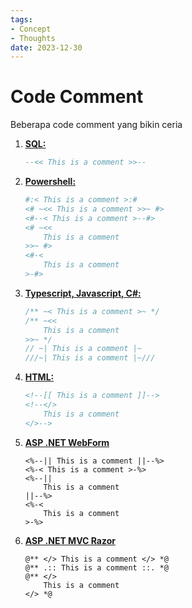 ```yaml
---
tags:
- Concept
- Thoughts
date: 2023-12-30
---
```


# Code Comment

Beberapa code comment yang bikin ceria

1. **<ins>SQL:</ins>**
    ```sql
    --<< This is a comment >>--
    ```

2. **<ins>Powershell:</ins>**
    ```powershell
    #:< This is a comment >:#
    <# ~<< This is a comment >>~ #>
    <#--< This is a comment >--#>
    <# ~<<
        This is a comment
    >>~ #>
    <#-<
        This is a comment
    >-#>
    ```

3. **<ins>Typescript, Javascript, C#:</ins>**
    ```javascript
    /** ~< This is a comment >~ */
    /** ~<<
        This is a comment
    >>~ */
    // ~| This is a comment |~
    ///~| This is a comment |~///
    ```

4. **<ins>HTML:</ins>**
    ```html
    <!--[[ This is a comment ]]-->
    <!--</>
        This is a comment
    </>-->
    ```

5. **<ins>ASP .NET WebForm</ins>**
    ```
    <%--|| This is a comment ||--%>
    <%-< This is a comment >-%>
    <%--||
        This is a comment
    ||--%>
    <%-<
        This is a comment
    >-%>
    ```

6. **<ins>ASP .NET MVC Razor</ins>**
    ```razor
    @** </> This is a comment </> *@
    @** .:: This is a comment ::. *@
    @** </>
        This is a comment
    </> *@
    ```